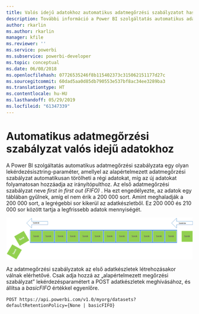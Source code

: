 ```yaml
---
title: Valós idejű adatokhoz automatikus adatmegőrzési szabályzatot használó Power BI API-k
description: További információ a Power BI szolgáltatás automatikus adatmegőrzési szabályzatáról
author: rkarlin
ms.author: rkarlin
manager: kfile
ms.reviewer: ''
ms.service: powerbi
ms.subservice: powerbi-developer
ms.topic: conceptual
ms.date: 06/08/2018
ms.openlocfilehash: 07726535246f8b115402373c315062151177d27c
ms.sourcegitcommit: 60dad5aa0d85db790553e537bf8ac34ee3289ba3
ms.translationtype: HT
ms.contentlocale: hu-HU
ms.lasthandoff: 05/29/2019
ms.locfileid: "61347339"
---
```

# <a name="automatic-retention-policy-for-real-time-data"></a>Automatikus adatmegőrzési szabályzat valós idejű adatokhoz

A Power BI szolgáltatás automatikus adatmegőrzési szabályzata egy olyan lekérdezésisztring-paraméter, amellyel az alapértelmezett adatmegőrzési szabályzat automatikusan törölheti a régi adatokat, míg az új adatokat folyamatosan hozzáadja az irányítópulthoz. Az első adatmegőrzési szabályzat neve *first in first out (FIFO)* . Ha ezt engedélyezte, az adatok egy táblában gyűlnek, amíg el nem érik a 200 000 sort. Amint meghaladják a 200 000 sort, a legrégebbi sor kikerül az adatkészletből. Ez 200 000 és 210 000 sor között tartja a legfrissebb adatok mennyiségét.  
  
<center>

![adatmegőrzési szabályzat](media/api-Automatic-retention-policy-for-real-time-data/retention-policy.png) 

</center>

Az adatmegőrzési szabályzatok az első adatkészletek létrehozásakor válnak elérhetővé. Csak adja hozzá az „alapértelmezett megőrzési szabályzat” lekérdezésparamétert a POST adatkészletek meghívásához, és állítsa a *basicFIFO* értékkel egyenlőre.  
  
    POST https://api.powerbi.com/v1.0/myorg/datasets?defaultRetentionPolicy={None | basicFIFO}